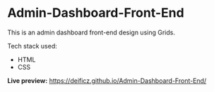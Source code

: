 # Admin-Dashboard-Front-End

This is an admin dashboard front-end design using Grids.

Tech stack used:
  - HTML
  - CSS

**Live preview:** https://deificz.github.io/Admin-Dashboard-Front-End/
